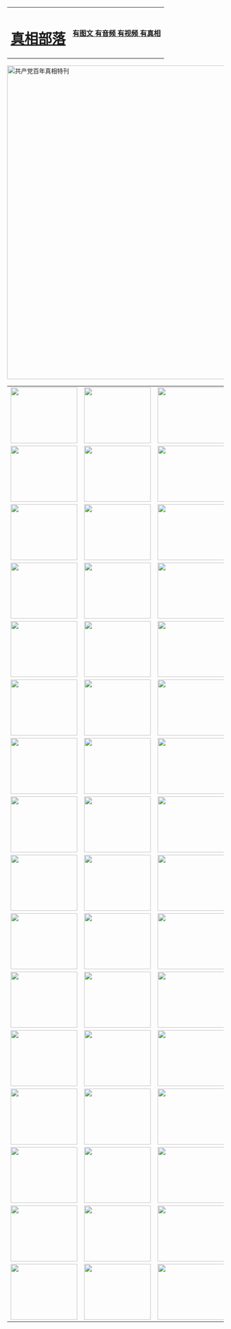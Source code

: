 <table>
<tr>

<td>
	<H1><a href="http://38.is-a-student.com/zx/">真相部落</a></H1>
</td>
<td>
	<H4><a href="http://38.is-a-student.com1/zx/">有图文 有音频 有视频 有真相</a></H4>
</td>
</tr>
</table>

 <div ><a href="http://38.is-a-student.com/zx/bngcd/"><img src="http://38.is-a-student.com/zx/bngcd/gcdbnzx.jpg" width="730"  border="0" alt="共产党百年真相特刊"></a></div>

<table>
<tr>
	<td><a href="http://08.servebbs.net/xtr/107/"><img  src ="http://08.servebbs.net/pic/2017/02/107.jpg" width="155px" height="130px"></a></td>
	<td><a href="http://08.servebbs.net/xtr/829/"><img src ="http://08.servebbs.net/pic/2017/02/829.jpg" width="155px" height="130px"></a></td>
	<td><a href="http://08.servebbs.net/xtr/69/"><img  src ="http://08.servebbs.net/pic/2017/02/69.jpg" width="155px" height="130px"></a></td>
	<td><a href="http://08.servebbs.net/xtr/99/"><img  src ="http://08.servebbs.net/pic/2017/02/99.jpg" width="155px" height="130px"></a></td>
</tr>
<tr>
	<td><a href="http://08.servebbs.net/xtr/40/"><img  src ="http://08.servebbs.net/pic/2017/02/40.jpg" width="155px" height="130px"></a></td>
	<td><a href="http://08.servebbs.net/xtr/20/"><img  src ="http://08.servebbs.net/pic/2017/02/20.jpg" width="155px" height="130px"></a></td>
	<td><a href="http://08.servebbs.net/xtr/81/"><img  src ="http://08.servebbs.net/pic/2017/02/81.jpg" width="155px" height="130px"></a></td>
	<td><a href="http://08.servebbs.net/xtr/2/"><img  src ="http://08.servebbs.net/pic/2017/02/2.jpg" width="155px" height="130px"></a></td>
</tr>
<tr>
	<td><a href="http://08.servebbs.net/xtr/86/"><img  src ="http://08.servebbs.net/pic/2017/02/86.jpg" width="155px" height="130px"></a></td>
	<td><a href="http://08.servebbs.net/xtr/109/"><img  src ="http://08.servebbs.net/pic/2017/02/109.jpg" width="155px" height="130px"></a></td>
	<td><a href="http://08.servebbs.net/xtr/1378/"><img  src ="http://08.servebbs.net/pic/2017/02/1378.jpg" width="155px" height="130px"></a></td>
	<td><a href="http://08.servebbs.net/xtr/57/"><img  src ="http://08.servebbs.net/pic/2017/02/57.jpg" width="155px" height="130px"></a></td>
</tr>
<tr>
	<td><a href="http://08.servebbs.net/xtr/1219/"><img  src ="http://08.servebbs.net/pic/2017/02/1219.jpg" width="155px" height="130px"></a></td>
	<td><a href="http://08.servebbs.net/xtr/1220/"><img  src ="http://08.servebbs.net/pic/2017/02/1220.jpg" width="155px" height="130px"></a></td>
	<td><a href="http://08.servebbs.net/xtr/1221/"><img  src ="http://08.servebbs.net/pic/2017/02/1221.jpg" width="155px" height="130px"></a></td>
	<td><a href="http://08.servebbs.net/xtr/51/"><img  src ="http://08.servebbs.net/pic/2017/02/51.jpg" width="155px" height="130px"></a></td>
</tr>
<tr>
	<td><a href="http://08.servebbs.net/xtr/1055/"><img  src ="http://08.servebbs.net/pic/2017/02/1055.jpg" width="155px" height="130px"></a></td>
	<td><a href="http://08.servebbs.net/xtr/611/"><img  src ="http://08.servebbs.net/pic/2017/02/611.jpg" width="155px" height="130px"></a></td>
	<td><a href="http://08.servebbs.net/xtr/1121/"><img  src ="http://08.servebbs.net/pic/2017/02/1121.jpg" width="155px" height="130px"></a></td>
	<td><a href="http://08.servebbs.net/xtr/610/"><img  src ="http://08.servebbs.net/pic/2017/02/610.jpg" width="155px" height="130px"></a></td>
</tr>
<tr>
	<td><a href="http://08.servebbs.net/xtr/1128/"><img  src ="http://08.servebbs.net/pic/2017/02/1128.jpg" width="155px" height="130px"></a></td>
	<td><a href="http://08.servebbs.net/xtr/1395/"><img  src ="http://08.servebbs.net/pic/2017/02/1406.jpg" width="155px" height="130px"></a></td>
	<td><a href="http://08.servebbs.net/xtr/1407/"><img  src ="http://08.servebbs.net/pic/2017/02/1407.jpg" width="155px" height="130px"></a></td>
	<td><a href="http://08.servebbs.net/xtr/934/"><img  src ="http://08.servebbs.net/pic/2017/02/934.jpg" width="155px" height="130px"></a></td>
</tr>
<tr>
	<td><a href="http://08.servebbs.net/xtr/641/"><img  src ="http://08.servebbs.net/pic/2017/02/641.jpg" width="155px" height="130px"></a></td>
	<td><a href="http://08.servebbs.net/xtr/949/"><img  src ="http://08.servebbs.net/pic/2017/02/949.jpg" width="155px" height="130px"></a></td>
	<td><a href="http://08.servebbs.net/xtr/112/"><img  src ="http://08.servebbs.net/pic/2017/02/112.jpg" width="155px" height="130px"></a></td>
	<td><a href="http://08.servebbs.net/xtr/812/"><img  src ="http://08.servebbs.net/pic/2017/02/812.jpg" width="155px" height="130px"></a></td>
</tr>
<tr>
	<td><a href="http://08.servebbs.net/xtr/103/"><img  src ="http://08.servebbs.net/pic/2017/02/103.jpg" width="155px" height="130px"></a></td>
	<td><a href="http://08.servebbs.net/xtr/3/"><img  src ="http://08.servebbs.net/pic/2017/02/3.jpg" width="155px" height="130px"></a></td>
	<td><A href="http://08.servebbs.net/mp4/zx/2015/11/Lkmtt.mp4" target="_blank" title="莲开满天庭"><img  src="http://08.servebbs.net/pic/2015/11/Lkmtt3480_jssor.jpg"  width="155px" height="130px"></A></td>
	<td><A href="http://08.servebbs.net/mp4/zx/2015/11/2013513.mp4" target="_blank" title="飞旋的法轮"><img  src="http://08.servebbs.net/pic/2015/11/falun480_jssor.jpg"  width="155px" height="130px"></A></td>
</tr>
<tr>
	<td><A href="http://08.servebbs.net/mp4/zx/2015/11/NYParade.mp4" target="_blank" title="2004年4月10日法轮功纽约大游行"><img  src="http://08.servebbs.net/pic/2015/11/nyparade480_jssor.jpg"  width="155px" height="130px"></A></td>
	<td><A href="http://08.servebbs.net/mp4/news617/2015/05/WEB_s28093.mp4" target="_blank" title="2015年世界法轮大法日特别报导"><img  src="http://08.servebbs.net/pic/2015/11/p6752711a666997037_jssor.jpg"  width="155px" height="130px"></A></td>
	<td><A href="http://08.servebbs.net/mp4/news829/2015/11/30211_326650.mp4" target="_blank" title="沧州绑架案连审四天 民众抹泪称审好人"><img  src="http://08.servebbs.net/pic/2015/11/changzhou2480_jssor.jpg"  width="155px" height="130px"></A></td>
	<td><A href="http://08.servebbs.net/mp4/mhph/2015/10/changzhou.mp4" target="_blank" title="沧州真相--狮城血泪"><img  src="http://08.servebbs.net/pic/2015/11/changzhou480_jssor.jpg"  width="155px" height="130px"></A></td>
</tr>
<tr>
	<td><A href="http://08.servebbs.net/mp4/mhjd/mhjd_55.mp4" target="_blank" title="正义律师与无罪辩护"><img  src="http://08.servebbs.net/pic/2015/11/wzbh480_jssor.jpg"  width="155px" height="130px"></A></td>
	<td><A href="http://08.servebbs.net/mp4/zx/2015/11/layerkcs.mp4" target="_blank" title="中国的良心--高智晟律师"><img  src="http://08.servebbs.net/pic/2015/11/layerkcs2480_jssor.jpg"  width="155px" height="130px"></A></td>
	<td><A href="http://08.servebbs.net/mp4/mhph/2015/10/szxl.mp4" target="_blank" title="神州血泪--北京、大庆、广东、哈尔滨"><img  src="http://08.servebbs.net/pic/2015/11/szxl480_jssor.jpg"  width="155px" height="130px"></A></td>
	<td><A href="http://08.servebbs.net/mp4/zx/2015/11/TangShanFFXS.mp4" target="_blank" title="真相纪录片：凤凰新生"><img  src="http://08.servebbs.net/pic/2015/11/fhxs2480_jssor.jpg"  width="155px" height="130px"></A></td>
</tr>
<tr>
	<td><A href="http://08.servebbs.net/mp4/zx/2015/11/jidong.mp4" target="_blank" title="冀东监狱的罪恶"><img  src="http://08.servebbs.net/pic/2015/11/jidong480_jssor.jpg"  width="155px" height="130px"></A></td>
	<td><A href="http://08.servebbs.net/mp4/mhph/2015/10/tangshan.mp4" target="_blank" title="凤凰血泪"><img  src="http://08.servebbs.net/pic/2015/11/tangshan480_jssor.jpg"  width="155px" height="130px"></A>
					</div></td>
	<td>	<A href="http://08.servebbs.net/mp4/mhph/2015/10/zfxtzxl.mp4" target="_blank" title="政法系统罪行录--唐山篇"><img  src="http://08.servebbs.net/pic/2015/11/zfxtzxl480_jssor.jpg"  width="155px" height="130px"></A></td>
	<td><A href="http://08.servebbs.net/mp4/mhph/2015/10/QDBG.mp4" target="_blank" title="青岛悲歌"><img  src="http://08.servebbs.net/pic/2015/10/qdbg2480_jssor.jpg"  width="155px" height="130px"></A></td>
</tr>
<tr>
	<td><A href="http://08.servebbs.net/mp4/mhph/2015/10/huludao.mp4" target="_blank" title="葫芦岛永恒的见证"><img  src="http://08.servebbs.net/pic/2015/10/huludao480_jssor.jpg"  width="155px" height="130px"></A></td>
	<td><A href="http://08.servebbs.net/mp4/mhph/2015/10/qbzx.mp4" target="_blank" title="湖畔泉边听真相-济南泉城的传奇"><img  src="http://08.servebbs.net/pic/2015/10/hupan480_jssor.jpg"  width="155px" height="130px"></A></td>
	<td><A href="http://08.servebbs.net/mp4/mhph/2015/10/baoding_dvd_v2.mp4" target="_blank" title="燕赵悲歌"><img  src="http://08.servebbs.net/pic/2015/10/yzbg480_jssor.jpg"  width="155px" height="130px"></A></td>
	<td><A href="http://08.servebbs.net/mp4/zx/2015/11/meihuashi_complete_ED2.0.mp4" target="_blank" title="梅花诗完整版"><img  src="http://08.servebbs.net/pic/2015/11/mhs480_jssor.jpg"  width="155px" height="130px"></A></td>
</tr>
<tr>
	<td><A href="http://08.servebbs.net/mp4/zx/2015/11/fengbei512k.mp4" target="_blank" title="丰碑"><img  src="http://08.servebbs.net/pic/2015/11/fongbei480_jssor.jpg"  width="155px" height="130px"></A></td>
	<td><A href="http://08.servebbs.net/mp4/zx/2015/11/fytdxComplete.mp4" target="_blank" title="风雨天地行全集"><img  src="http://08.servebbs.net/pic/2015/11/fytdxWhite480_jssor.jpg"  width="155px" height="130px"></A></td>
	<td><A href="http://08.servebbs.net/mp4/zx/2015/11/JianZheng.mp4" target="_blank" title="见证"><img  src="http://08.servebbs.net/pic/2015/11/witness480_jssor.jpg"  width="155px" height="130px"></A></td>
	<td><A href="http://08.servebbs.net/mp4/mhph/2015/10/hcym.mp4" target="_blank" title="红朝阴谋"><img  src="http://08.servebbs.net/pic/2015/10/hcym480_jssor.jpg"  width="155px" height="130px"></A></td>
</tr>
<tr>
	<td><A href="http://08.servebbs.net/mp4/zx/2015/11/zfzxPalV3.mp4" target="_blank" title="是自焚还是骗局"><img  src="http://08.servebbs.net/pic/2015/11/zfzx4805_jssor.jpg"  width="155px" height="130px"></A></td>
	<td><A href="http://08.servebbs.net/mp4/zx/2015/11/lsdspMsyTd.mp4" target="_blank" title="历史的审判"><img  src="http://08.servebbs.net/pic/2015/11/lsdsp480_jssor.jpg"  width="155px" height="130px"></A></td>
	<td><A href="http://08.servebbs.net/mp4/news886/2015/11/concat886.mp4" target="_blank" title="一周全球控告江泽民"><img  src="http://08.servebbs.net/pic/2015/11/news886480_jssor.jpg"  width="155px" height="130px"></A></td>
	<td><A href="http://08.servebbs.net/mp4/news1378/2014/08/CQSD_s0_e4_v2_i0-CQSD_4-video.mp4" target="_blank" title="欧洲的抉择"><img  src="http://08.servebbs.net/pic/2015/11/p5143421a564166643-ss_jssor.jpg"  width="155px" height="130px"></A></td>
</tr>
<tr>
	<td><A href="http://08.servebbs.net/mp4/zx/2015/11/hk20150720parade.mp4" target="_blank" title="港法轮功反迫害大游行 大陆游客震撼"><img  src="http://08.servebbs.net/pic/2015/11/281098-ss_jssor.jpg"  width="155px" height="130px"></A></td>
	<td><A href="http://08.servebbs.net/mp4/zx/2015/11/20150720hkParade512k.mp4" target="_blank" title="香港法轮功720游行声援诉江潮"><img  src="http://08.servebbs.net/pic/2015/11/2015720parade480_jssor.jpg"  width="155px" height="130px"></A></td>
	<td><A href="http://08.servebbs.net/mp4/zx/2015/11/hktdc512.mp4" target="_blank" title="香港退党潮"><img  src="http://08.servebbs.net/pic/2015/11/hktdc480_jssor.jpg"  width="155px" height="130px"></A></td>
	<td><A href="http://08.servebbs.net/mp4/news413/2015/11/concat413.mp4" target="_blank" title="本月退党精选"><img  src="http://08.servebbs.net/pic/2015/11/tuidang480_jssor.jpg"  width="155px" height="130px"></A></td>
</tr>
<tr>
	<td><A href="http://08.servebbs.net/mp4/news823/2015/11/TSZG_British_1_QA_A_TSZG-61-1_XinHaoNianZuoZh_P617180.mp4" target="_blank" title="辛灏年：纪念《九评共产党》发表十周年演讲"><img  src="http://08.servebbs.net/pic/2015/11/xhn9p10480_jssor.jpg"  width="155px" height="130px"></A></td>
	<td><A href="http://08.servebbs.net/mp4/news57/2015/11/JPGCD8.mp4" target="_blank" title="【九评之八】评中国共产党的邪教本质"><img  src="http://08.servebbs.net/pic/2015/11/9pkcd8p480_jssor.jpg"  width="155px" height="130px"></A></td>
	<td><A href="http://08.servebbs.net/mp4/other/kao.Chih.Sheng_story.mp4"  target="_blank" title="超越恐惧:高智晟的故事"				style="font-size:20px;"><img src="http://08.servebbs.net/pic/2016/12/GZS201408070902.jpg"  width="155px" height="130px">
						</A></td>
	<td><A href="http://08.servebbs.net/mp4/zx/2016/11/oh10yearsInv.mp4"  target="_blank" title="纪录片《活摘 十年调查》完整版" style="font-size:20px;"><img src="http://08.servebbs.net/pic/2016/11/10yearsOHinv.jpg"  width="155px" height="130px">
						</A></td>
</tr>
</table>


